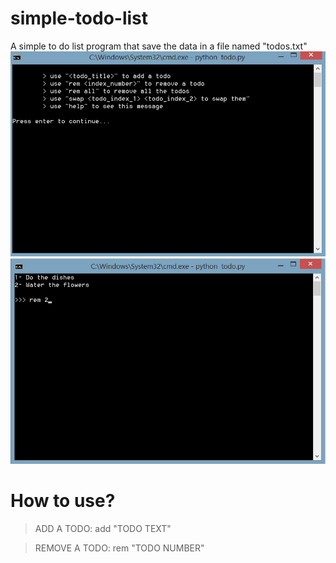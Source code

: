 # simple-todo-list
A simple to do list program that save the data in a file named "todos.txt"
![Help of the program](https://github.com/SalehTavakoli/todo-list/blob/main/help.png)
![Screenshot of the program](https://github.com/SalehTavakoli/todo-list/blob/main/screenshot.png)

# How to use?
> ADD A TODO: add "TODO TEXT"

> REMOVE A TODO: rem "TODO NUMBER"
